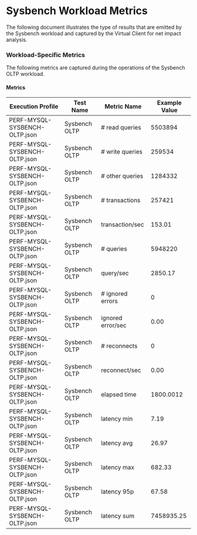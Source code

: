 # Sysbench Workload Metrics

The following document illustrates the type of results that are emitted by the Sysbench workload and captured by the
Virtual Client for net impact analysis.

### Workload-Specific Metrics

The following metrics are captured during the operations of the Sysbench OLTP workload.

#### Metrics

| Execution Profile     | Test Name | Metric Name | Example Value |
|-----------------------|-----------|-------------|---------------|
| PERF-MYSQL-SYSBENCH-OLTP.json | Sysbench OLTP | # read queries | 5503894 |
| PERF-MYSQL-SYSBENCH-OLTP.json | Sysbench OLTP | # write queries | 259534 |
| PERF-MYSQL-SYSBENCH-OLTP.json | Sysbench OLTP | # other queries | 1284332 |
| PERF-MYSQL-SYSBENCH-OLTP.json | Sysbench OLTP | # transactions | 257421 |
| PERF-MYSQL-SYSBENCH-OLTP.json | Sysbench OLTP | transaction/sec | 153.01 |
| PERF-MYSQL-SYSBENCH-OLTP.json | Sysbench OLTP | # queries | 5948220 |
| PERF-MYSQL-SYSBENCH-OLTP.json | Sysbench OLTP | query/sec | 2850.17 |
| PERF-MYSQL-SYSBENCH-OLTP.json | Sysbench OLTP | # ignored errors | 0 |
| PERF-MYSQL-SYSBENCH-OLTP.json | Sysbench OLTP | ignored error/sec | 0.00 |
| PERF-MYSQL-SYSBENCH-OLTP.json | Sysbench OLTP | # reconnects | 0 |
| PERF-MYSQL-SYSBENCH-OLTP.json | Sysbench OLTP | reconnect/sec | 0.00 |
| PERF-MYSQL-SYSBENCH-OLTP.json | Sysbench OLTP | elapsed time | 1800.0012 |
| PERF-MYSQL-SYSBENCH-OLTP.json | Sysbench OLTP | latency min | 7.19 |
| PERF-MYSQL-SYSBENCH-OLTP.json | Sysbench OLTP | latency avg | 26.97 |
| PERF-MYSQL-SYSBENCH-OLTP.json | Sysbench OLTP | latency max | 682.33 |
| PERF-MYSQL-SYSBENCH-OLTP.json | Sysbench OLTP | latency 95p | 67.58 |
| PERF-MYSQL-SYSBENCH-OLTP.json | Sysbench OLTP | latency sum | 7458935.25 |